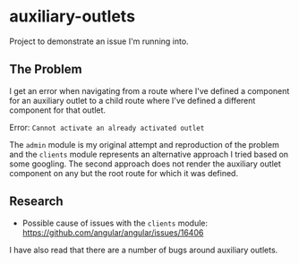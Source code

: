 # auxiliary-outlets
Project to demonstrate an issue I'm running into.

## The Problem
I get an error when navigating from a route where I've defined a component for an auxiliary outlet to a child route where I've defined a different component for that outlet.

Error: `Cannot activate an already activated outlet`

The `admin` module is my original attempt and reproduction of the problem and the `clients` module represents an alternative approach I tried based on some googling. The second approach does not render the auxiliary outlet component on any but the root route for which it was defined.

## Research
- Possible cause of issues with the `clients` module: https://github.com/angular/angular/issues/16406

I have also read that there are a number of bugs around auxiliary outlets.
